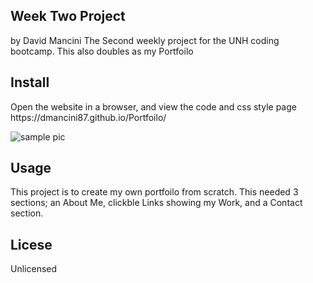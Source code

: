 <h2>Week Two Project</h2>
by David Mancini
The Second weekly project for the UNH coding bootcamp. This also doubles as my Portfoilo

<h2>Install</h2>
Open the website in a browser, and view the code and css style page
https://dmancini87.github.io/Portfoilo/

![sample pic](assets\portfolio.png)
<h2>Usage</h2>
This project is to create my own portfoilo from scratch. This needed 3 sections; an About Me, clickble Links showing my Work, and a Contact section.

<h2>Licese</h2>
Unlicensed
